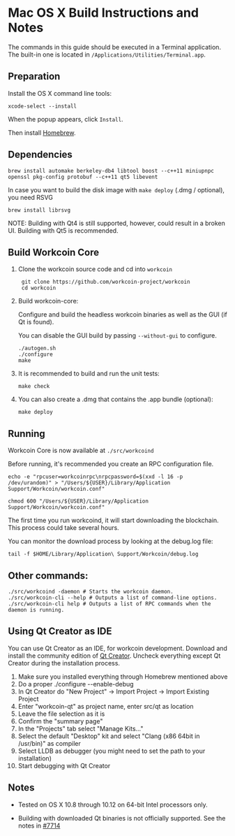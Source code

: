 Mac OS X Build Instructions and Notes
====================================
The commands in this guide should be executed in a Terminal application.
The built-in one is located in `/Applications/Utilities/Terminal.app`.

Preparation
-----------
Install the OS X command line tools:

`xcode-select --install`

When the popup appears, click `Install`.

Then install [Homebrew](http://brew.sh).

Dependencies
----------------------

    brew install automake berkeley-db4 libtool boost --c++11 miniupnpc openssl pkg-config protobuf --c++11 qt5 libevent

In case you want to build the disk image with `make deploy` (.dmg / optional), you need RSVG

    brew install librsvg

NOTE: Building with Qt4 is still supported, however, could result in a broken UI. Building with Qt5 is recommended.

Build Workcoin Core
------------------------

1. Clone the workcoin source code and cd into `workcoin`

        git clone https://github.com/workcoin-project/workcoin
        cd workcoin

2.  Build workcoin-core:

    Configure and build the headless workcoin binaries as well as the GUI (if Qt is found).

    You can disable the GUI build by passing `--without-gui` to configure.

        ./autogen.sh
        ./configure
        make

3.  It is recommended to build and run the unit tests:

        make check

4.  You can also create a .dmg that contains the .app bundle (optional):

        make deploy

Running
-------

Workcoin Core is now available at `./src/workcoind`

Before running, it's recommended you create an RPC configuration file.

    echo -e "rpcuser=workcoinrpc\nrpcpassword=$(xxd -l 16 -p /dev/urandom)" > "/Users/${USER}/Library/Application Support/Workcoin/workcoin.conf"

    chmod 600 "/Users/${USER}/Library/Application Support/Workcoin/workcoin.conf"

The first time you run workcoind, it will start downloading the blockchain. This process could take several hours.

You can monitor the download process by looking at the debug.log file:

    tail -f $HOME/Library/Application\ Support/Workcoin/debug.log

Other commands:
-------

    ./src/workcoind -daemon # Starts the workcoin daemon.
    ./src/workcoin-cli --help # Outputs a list of command-line options.
    ./src/workcoin-cli help # Outputs a list of RPC commands when the daemon is running.

Using Qt Creator as IDE
------------------------
You can use Qt Creator as an IDE, for workcoin development.
Download and install the community edition of [Qt Creator](https://www.qt.io/download/).
Uncheck everything except Qt Creator during the installation process.

1. Make sure you installed everything through Homebrew mentioned above
2. Do a proper ./configure --enable-debug
3. In Qt Creator do "New Project" -> Import Project -> Import Existing Project
4. Enter "workcoin-qt" as project name, enter src/qt as location
5. Leave the file selection as it is
6. Confirm the "summary page"
7. In the "Projects" tab select "Manage Kits..."
8. Select the default "Desktop" kit and select "Clang (x86 64bit in /usr/bin)" as compiler
9. Select LLDB as debugger (you might need to set the path to your installation)
10. Start debugging with Qt Creator

Notes
-----

* Tested on OS X 10.8 through 10.12 on 64-bit Intel processors only.

* Building with downloaded Qt binaries is not officially supported. See the notes in [#7714](https://github.com/bitcoin/bitcoin/issues/7714)
